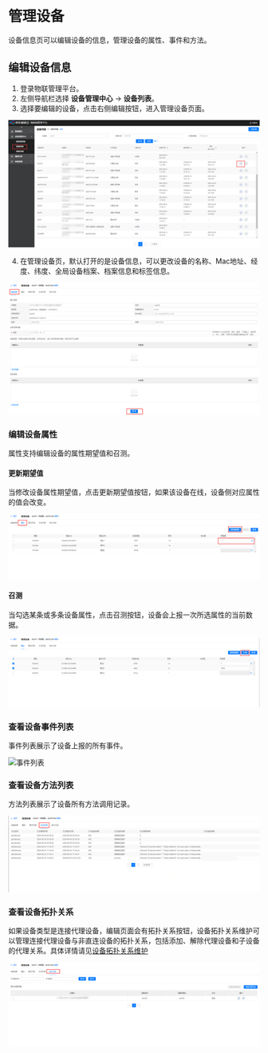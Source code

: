 # 管理设备

设备信息页可以编辑设备的信息，管理设备的属性、事件和方法。

## 编辑设备信息

1. 登录物联管理平台。
2. 左侧导航栏选择 **设备管理中心** -> **设备列表**。
3. 选择要编辑的设备，点击右侧编辑按钮，进入管理设备页面。

![编辑设备](../../../../../image/IoT/IoT-Core/Device-Manager/Device-Info/Edit-Device-Button.png)

4. 在管理设备页，默认打开的是设备信息，可以更改设备的名称、Mac地址、经度、纬度、全局设备档案、档案信息和标签信息。

![管理设备](../../../../../image/IoT/IoT-Core/Device-Manager/Device-Info/Edit-Device.png)

### 编辑设备属性

属性支持编辑设备的属性期望值和召测。

#### 更新期望值

当修改设备属性期望值，点击更新期望值按钮，如果该设备在线，设备侧对应属性的值会改变。

![编辑设备属性](../../../../../image/IoT/IoT-Core/Device-Manager/Device-Info/Edit-Device-Property.png)

#### 召测
当勾选某条或多条设备属性，点击召测按钮，设备会上报一次所选属性的当前数据。

![编辑设备属性](../../../../../image/IoT/IoT-Core/Device-Manager/Device-Info/Edit-Device-Property-Call-Test.png)

### 查看设备事件列表

事件列表展示了设备上报的所有事件。

![事件列表](../../../../../image/IoT/IoT-Core/Device-Manager/Device-Info/Device-Events-List.png)

### 查看设备方法列表

方法列表展示了设备所有方法调用记录。

![方法列表](../../../../../image/IoT/IoT-Core/Device-Manager/Device-Info/Device-Functions-List.png)

### 查看设备拓扑关系

如果设备类型是连接代理设备，编辑页面会有拓扑关系按钮，设备拓扑关系维护可以管理连接代理设备与非直连设备的拓扑关系，包括添加、解除代理设备和子设备的代理关系。具体详情请见[设备拓扑关系维护](../../Best-Practices/Device-Gateway-Topo.md)

![方法列表](../../../../../image/IoT/IoT-Core/Device-Manager/Device-Info/Device-Topo.png)